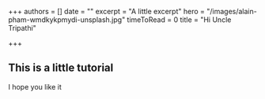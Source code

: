 +++
authors = []
date = ""
excerpt = "A little excerpt"
hero = "/images/alain-pham-wmdkykpmydi-unsplash.jpg"
timeToRead = 0
title = "Hi Uncle Tripathi"

+++
## This is a little tutorial

I hope you like it